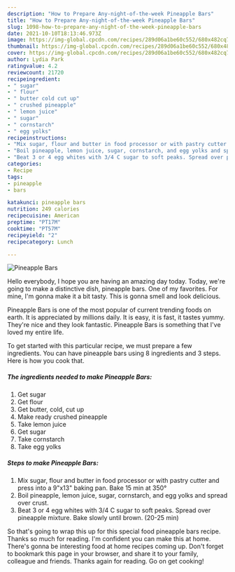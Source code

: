 ```yaml
---
description: "How to Prepare Any-night-of-the-week Pineapple Bars"
title: "How to Prepare Any-night-of-the-week Pineapple Bars"
slug: 1098-how-to-prepare-any-night-of-the-week-pineapple-bars
date: 2021-10-10T18:13:46.973Z
image: https://img-global.cpcdn.com/recipes/289d06a1be60c552/680x482cq70/pineapple-bars-recipe-main-photo.jpg
thumbnail: https://img-global.cpcdn.com/recipes/289d06a1be60c552/680x482cq70/pineapple-bars-recipe-main-photo.jpg
cover: https://img-global.cpcdn.com/recipes/289d06a1be60c552/680x482cq70/pineapple-bars-recipe-main-photo.jpg
author: Lydia Park
ratingvalue: 4.2
reviewcount: 21720
recipeingredient:
- " sugar"
- " flour"
- " butter cold cut up"
- " crushed pineapple"
- " lemon juice"
- " sugar"
- " cornstarch"
- " egg yolks"
recipeinstructions:
- "Mix sugar, flour and butter in food processor or with pastry cutter and press into a 9&#34;x13&#34; baking pan. Bake 15 min at 350°"
- "Boil pineapple, lemon juice, sugar, cornstarch, and egg yolks and spread over crust."
- "Beat 3 or 4 egg whites with 3/4 C sugar to soft peaks. Spread over pineapple mixture. Bake slowly until brown. (20-25 min)"
categories:
- Recipe
tags:
- pineapple
- bars

katakunci: pineapple bars 
nutrition: 249 calories
recipecuisine: American
preptime: "PT17M"
cooktime: "PT57M"
recipeyield: "2"
recipecategory: Lunch

---
```



![Pineapple Bars](https://img-global.cpcdn.com/recipes/289d06a1be60c552/680x482cq70/pineapple-bars-recipe-main-photo.jpg)

Hello everybody, I hope you are having an amazing day today. Today, we're going to make a distinctive dish, pineapple bars. One of my favorites. For mine, I'm gonna make it a bit tasty. This is gonna smell and look delicious.

Pineapple Bars is one of the most popular of current trending foods on earth. It is appreciated by millions daily. It is easy, it is fast, it tastes yummy. They're nice and they look fantastic. Pineapple Bars is something that I've loved my entire life.




To get started with this particular recipe, we must prepare a few ingredients. You can have pineapple bars using 8 ingredients and 3 steps. Here is how you cook that.

<!--inarticleads1-->

##### The ingredients needed to make Pineapple Bars:

1. Get  sugar
1. Get  flour
1. Get  butter, cold, cut up
1. Make ready  crushed pineapple
1. Take  lemon juice
1. Get  sugar
1. Take  cornstarch
1. Take  egg yolks




<!--inarticleads2-->

##### Steps to make Pineapple Bars:

1. Mix sugar, flour and butter in food processor or with pastry cutter and press into a 9&#34;x13&#34; baking pan. Bake 15 min at 350°
1. Boil pineapple, lemon juice, sugar, cornstarch, and egg yolks and spread over crust.
1. Beat 3 or 4 egg whites with 3/4 C sugar to soft peaks. Spread over pineapple mixture. Bake slowly until brown. (20-25 min)




So that's going to wrap this up for this special food pineapple bars recipe. Thanks so much for reading. I'm confident you can make this at home. There's gonna be interesting food at home recipes coming up. Don't forget to bookmark this page in your browser, and share it to your family, colleague and friends. Thanks again for reading. Go on get cooking!
